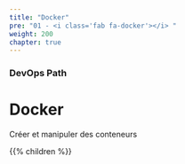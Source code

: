 ```yaml
---
title: "Docker"
pre: "01 - <i class='fab fa-docker'></i> "
weight: 200
chapter: true
---
```


### DevOps Path

# Docker

Créer et manipuler des conteneurs

{{% children  %}}
